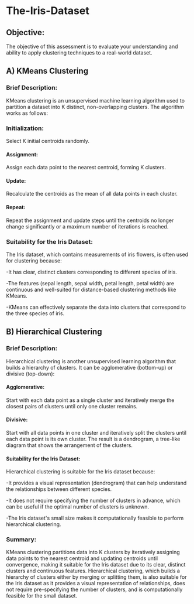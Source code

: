 # The-Iris-Dataset
## Objective:
The objective of this assessment is to evaluate your understanding and ability to apply clustering techniques to a real-world dataset.
## A) KMeans Clustering
### Brief Description:
KMeans clustering is an unsupervised machine learning algorithm used to partition a dataset into K distinct, non-overlapping clusters. The algorithm works as follows:
### Initialization: 
Select K initial centroids randomly.
#### Assignment: 
Assign each data point to the nearest centroid, forming K clusters.
#### Update:
Recalculate the centroids as the mean of all data points in each cluster.
#### Repeat: 
Repeat the assignment and update steps until the centroids no longer change significantly or a maximum number of iterations is reached.
### Suitability for the Iris Dataset:
The Iris dataset, which contains measurements of iris flowers, is often used for clustering because:

-It has clear, distinct clusters corresponding to different species of iris.

-The features (sepal length, sepal width, petal length, petal width) are continuous and well-suited for distance-based clustering methods like KMeans.

-KMeans can effectively separate the data into clusters that correspond to the three species of iris.

## B) Hierarchical Clustering
### Brief Description:
Hierarchical clustering is another unsupervised learning algorithm that builds a hierarchy of clusters. It can be agglomerative (bottom-up) or divisive (top-down):
#### Agglomerative: 
Start with each data point as a single cluster and iteratively merge the closest pairs of clusters until only one cluster remains.
#### Divisive:
Start with all data points in one cluster and iteratively split the clusters until each data point is its own cluster.
The result is a dendrogram, a tree-like diagram that shows the arrangement of the clusters.
#### Suitability for the Iris Dataset:
Hierarchical clustering is suitable for the Iris dataset because:

-It provides a visual representation (dendrogram) that can help understand the relationships between different species.

-It does not require specifying the number of clusters in advance, which can be useful if the optimal number of clusters is unknown.

-The Iris dataset's small size makes it computationally feasible to perform hierarchical clustering.
### Summary:
KMeans clustering partitions data into K clusters by iteratively assigning data points to the nearest centroid and updating centroids until convergence, making it suitable for the Iris dataset due to its clear, distinct clusters and continuous features. Hierarchical clustering, which builds a hierarchy of clusters either by merging or splitting them, is also suitable for the Iris dataset as it provides a visual representation of relationships, does not require pre-specifying the number of clusters, and is computationally feasible for the small dataset.
